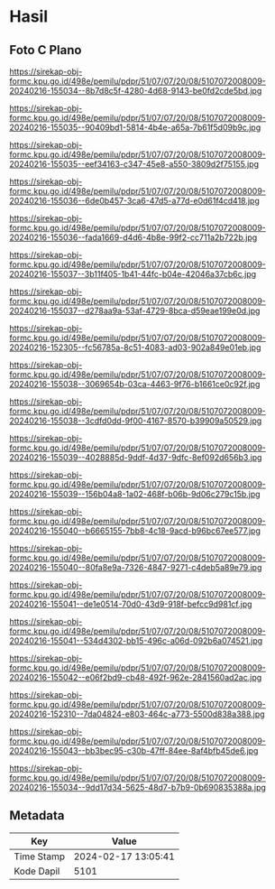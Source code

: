 # Hasil

## Foto C Plano

https://sirekap-obj-formc.kpu.go.id/498e/pemilu/pdpr/51/07/07/20/08/5107072008009-20240216-155034--8b7d8c5f-4280-4d68-9143-be0fd2cde5bd.jpg

https://sirekap-obj-formc.kpu.go.id/498e/pemilu/pdpr/51/07/07/20/08/5107072008009-20240216-155035--90409bd1-5814-4b4e-a65a-7b61f5d09b9c.jpg

https://sirekap-obj-formc.kpu.go.id/498e/pemilu/pdpr/51/07/07/20/08/5107072008009-20240216-155035--eef34163-c347-45e8-a550-3809d2f75155.jpg

https://sirekap-obj-formc.kpu.go.id/498e/pemilu/pdpr/51/07/07/20/08/5107072008009-20240216-155036--6de0b457-3ca6-47d5-a77d-e0d61f4cd418.jpg

https://sirekap-obj-formc.kpu.go.id/498e/pemilu/pdpr/51/07/07/20/08/5107072008009-20240216-155036--fada1669-d4d6-4b8e-99f2-cc711a2b722b.jpg

https://sirekap-obj-formc.kpu.go.id/498e/pemilu/pdpr/51/07/07/20/08/5107072008009-20240216-155037--3b11f405-1b41-44fc-b04e-42046a37cb6c.jpg

https://sirekap-obj-formc.kpu.go.id/498e/pemilu/pdpr/51/07/07/20/08/5107072008009-20240216-155037--d278aa9a-53af-4729-8bca-d59eae199e0d.jpg

https://sirekap-obj-formc.kpu.go.id/498e/pemilu/pdpr/51/07/07/20/08/5107072008009-20240216-152305--fc56785a-8c51-4083-ad03-902a849e01eb.jpg

https://sirekap-obj-formc.kpu.go.id/498e/pemilu/pdpr/51/07/07/20/08/5107072008009-20240216-155038--3069654b-03ca-4463-9f76-b1661ce0c92f.jpg

https://sirekap-obj-formc.kpu.go.id/498e/pemilu/pdpr/51/07/07/20/08/5107072008009-20240216-155038--3cdfd0dd-9f00-4167-8570-b39909a50529.jpg

https://sirekap-obj-formc.kpu.go.id/498e/pemilu/pdpr/51/07/07/20/08/5107072008009-20240216-155039--4028885d-9ddf-4d37-9dfc-8ef092d656b3.jpg

https://sirekap-obj-formc.kpu.go.id/498e/pemilu/pdpr/51/07/07/20/08/5107072008009-20240216-155039--156b04a8-1a02-468f-b06b-9d06c279c15b.jpg

https://sirekap-obj-formc.kpu.go.id/498e/pemilu/pdpr/51/07/07/20/08/5107072008009-20240216-155040--b6665155-7bb8-4c18-9acd-b96bc67ee577.jpg

https://sirekap-obj-formc.kpu.go.id/498e/pemilu/pdpr/51/07/07/20/08/5107072008009-20240216-155040--80fa8e9a-7326-4847-9271-c4deb5a89e79.jpg

https://sirekap-obj-formc.kpu.go.id/498e/pemilu/pdpr/51/07/07/20/08/5107072008009-20240216-155041--de1e0514-70d0-43d9-918f-befcc9d981cf.jpg

https://sirekap-obj-formc.kpu.go.id/498e/pemilu/pdpr/51/07/07/20/08/5107072008009-20240216-155041--534d4302-bb15-496c-a06d-092b6a074521.jpg

https://sirekap-obj-formc.kpu.go.id/498e/pemilu/pdpr/51/07/07/20/08/5107072008009-20240216-155042--e06f2bd9-cb48-492f-962e-2841560ad2ac.jpg

https://sirekap-obj-formc.kpu.go.id/498e/pemilu/pdpr/51/07/07/20/08/5107072008009-20240216-152310--7da04824-e803-464c-a773-5500d838a388.jpg

https://sirekap-obj-formc.kpu.go.id/498e/pemilu/pdpr/51/07/07/20/08/5107072008009-20240216-155043--bb3bec95-c30b-47ff-84ee-8af4bfb45de6.jpg

https://sirekap-obj-formc.kpu.go.id/498e/pemilu/pdpr/51/07/07/20/08/5107072008009-20240216-155034--9dd17d34-5625-48d7-b7b9-0b690835388a.jpg


## Metadata

| Key        | Value               |
| ---------- | ------------------- |
| Time Stamp | 2024-02-17 13:05:41 |
| Kode Dapil | 5101                |



